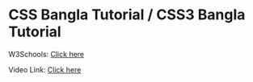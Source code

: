 # CSS Bangla Tutorial / CSS3 Bangla Tutorial

W3Schools: [Click here](https://www.w3schools.com/css/default.asp)

Video Link: [Click here](https://www.youtube.com/playlist?list=PLm64fbD5Onxvj4aifOC8P8U8inUqWzdSH)
